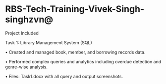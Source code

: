 # RBS-Tech-Training-Vivek-Singh-singhzvn@
Project Included

Task 1: Library Management System (SQL)

• Created and managed book, member, and borrowing records data.

• Performed complex queries and analytics including overdue detection and genre-wise analysis.

• Files: Task1.docx with all query and output screenshots.
